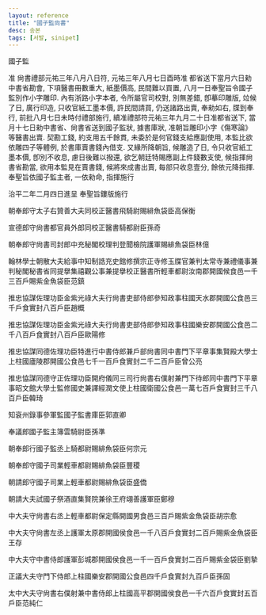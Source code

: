 ```yaml
---
layout: reference
title: "國子監尙書"
desc: 송본
tags: [서발, sinipet]
---
```



國子監

准 尙書禮部元祐三年八月八日符, 元祐三年八月七日酉時准 都省送下當月六日勑中書省勘會, 下項醫書冊數重大, 紙墨價高, 民間難以買置, 八月一日奉聖旨令國子監別作小字雕印. 內有浙路小字本者, 令所屬官司校對, 別無差錯, 卽摹印雕版, 竝候了日, 廣行印造, 只收官紙工墨本價, 許民間請買, 仍送諸路出賣, 奉勑如右, 牒到奉行, 前批八月七日未時付禮部施行, 續准禮部符元祐三年九月二十日准都省送下, 當月十七日勑中書省、尙書省送到國子監狀, 據書庫狀, 准朝旨雕印小字《傷寒論》等醫書出賣. 契勘工錢, 約支用五千餘貫, 未委於是何官錢支給應副使用, 本監比欲依雕四子等體例, 於書庫賣書錢內借支. 又緣所降朝旨, 候雕造了日, 令只收官紙工墨本價, 卽別不收息, 慮日後難以撥還, 欲乞朝廷特賜應副上件錢數支使, 候指揮尙書省勘當, 欲用本監見在賣書錢, 候將來成書出賣, 每部只收息壹分, 餘依元降指揮. 奉聖旨依國子監主者, 一依勑命, 指揮施行

治平二年二月四日進呈 奉聖旨鏤版施行

朝奉郎守太子右贊善大夫同校正醫書飛騎尉賜緋魚袋臣高保衡

宣德郎守尙書都官員外郎同校正醫書騎都尉臣孫奇

朝奉郎守尙書司封郎中充秘閣校理判登聞檢院護軍賜緋魚袋臣林億

翰林學士朝散大夫給事中知制誥充史館修撰宗正寺修玉牒官兼判太常寺兼禮儀事兼判秘閣秘書省同提擧集禧觀公事兼提擧校正醫書所輕車都尉汝南郡開國候食邑一千三百戶賜紫金魚袋臣范鎮

推忠協謀佐理功臣金紫光祿大夫行尙書吏部侍郎參知政事柱國天水郡開國公食邑三千戶食實封八百戶臣趙概

推忠協謀佐理功臣金紫光祿大夫行尙書吏部侍郎參知政事柱國樂安郡開國公食邑二千八百戶食實封八百戶臣歐陽修

推忠協謀同德佐理功臣特進行中書侍郎兼戶部尙書同中書門下平章事集賢殿大學士上柱國廬陵郡開國公食邑七千一百戶食實封二千二百戶臣曾公亮

推忠恊謀同德守正佐理功臣開府儀同三司行尙書右僕射兼門下待郎同中書門下平章事昭文館大學士監修國史兼譯經潤文使上柱國衛國公食邑一萬七百戶食實封三千八百戶臣韓琦

知袞州錄事參軍監國子監書庫臣郭直卿

奉議郎國子監主簿雲騎尉臣孫準

朝奉郎行國子監丞上騎都尉賜緋魚袋臣何宗元

朝奉郎守國子司業輕車都尉賜緋魚袋臣豐稷

朝請郎守國子司業上輕車都尉賜緋魚袋臣盛僑

朝請大夫試國子祭酒直集賢院兼徐王府翊善護軍臣鄭穆

中大夫守尙書右丞上輕車都尉保定縣開國男食邑三百戶賜紫金魚袋臣胡宗愈

中大夫守尙書左丞上護軍太原郡開國侯食邑一千八百戶食實封二百戶賜紫金魚袋臣王存

中大夫守中書侍郎護軍彭城郡開國侯食邑一千一百戶食實封二百戶賜紫金袋臣劉摯

正議大夫守門下侍郎上柱國樂安郡開國公食邑四千戶食實封九百戶臣孫固

太中大夫守尙書右僕射兼中書侍郎上柱國高平郡開國侯食邑一千六百戶食實封五百戶臣范純仁
